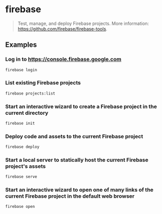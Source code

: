 # firebase

> Test, manage, and deploy Firebase projects. More information: <https://github.com/firebase/firebase-tools>.

## Examples

### Log in to <https://console.firebase.google.com>

```bash
firebase login
```

### List existing Firebase projects

```bash
firebase projects:list
```

### Start an interactive wizard to create a Firebase project in the current directory

```bash
firebase init
```

### Deploy code and assets to the current Firebase project

```bash
firebase deploy
```

### Start a local server to statically host the current Firebase project's assets

```bash
firebase serve
```

### Start an interactive wizard to open one of many links of the current Firebase project in the default web browser

```bash
firebase open
```
